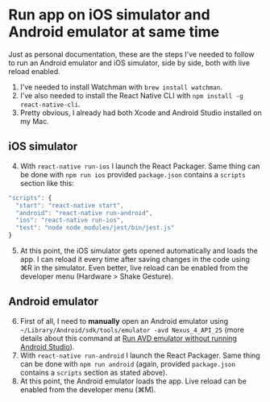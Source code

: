 # Run app on iOS simulator and Android emulator at same time

Just as personal documentation, these are the steps I've needed to follow to run an Android emulator and iOS simulator, side by side, both with live reload enabled.

1. I've needed to install Watchman with `brew install watchman`.
2. I've also needed to install the React Native CLI with `npm install -g react-native-cli`.
3. Pretty obvious, I already had both Xcode and Android Studio installed on my Mac. 

## iOS simulator

4. With `react-native run-ios` I launch the React Packager. Same thing can be done with `npm run ios` provided `package.json` contains a `scripts` section like this:

```javascript
"scripts": {
  "start": "react-native start",
  "android": "react-native run-android",
  "ios": "react-native run-ios",
  "test": "node node_modules/jest/bin/jest.js"
}
```

5. At this point, the iOS simulator gets opened automatically and loads the app. I can reload it every time after saving changes in the code using ⌘R in the simulator. Even better, live reload can be enabled from the developer menu (Hardware > Shake Gesture).

## Android emulator

6. First of all, I need to __manually__ open an Android emulator using `~/Library/Android/sdk/tools/emulator -avd Nexus_4_API_25` (more details about this command at [Run AVD emulator without running Android Studio](https://github.com/almata/SENotebook/blob/master/Android/run-avd-emulator-without-running-android-studio.md)).
7. With `react-native run-android` I launch the React Packager. Same thing can be done with `npm run android` (again, provided `package.json` contains a `scripts` section as stated above).
8. At this point, the Android emulator loads the app. Live reload can be enabled from the developer menu (⌘M).
